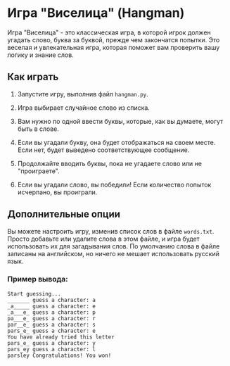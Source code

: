 # Игра "Виселица" (Hangman)

Игра "Виселица" - это классическая игра, в которой игрок должен угадать слово, буква за буквой, прежде чем закончатся попытки. Это веселая и увлекательная игра, которая поможет вам проверить вашу логику и знание слов.

## Как играть

1. Запустите игру, выполнив файл `hangman.py`.

2. Игра выбирает случайное слово из списка.

3. Вам нужно по одной ввести буквы, которые, как вы думаете, могут быть в слове.

4. Если вы угадали букву, она будет отображаться на своем месте. Если нет, будет выведено соответствующее сообщение.

5. Продолжайте вводить буквы, пока не угадаете слово или не "проиграете".

6. Если вы угадали слово, вы победили! Если количество попыток исчерпано, вы проиграли.

## Дополнительные опции

Вы можете настроить игру, изменив список слов в файле `words.txt`. Просто добавьте или удалите слова в этом файле, и игра будет использовать их для загадывания слов. По умолчанию слова в файле записаны на английском, но ничего не мешает использовать русский язык.

### Пример вывода:
```
Start guessing...
_______ guess a character: a
_a_____ guess a character: e
_a___e_ guess a character: p
pa___e_ guess a character: r
par__e_ guess a character: s
pars_e_ guess a character: e
You have already tried this letter
pars_e_ guess a character: y
pars_ey guess a character: l
parsley Congratulations! You won!
```
